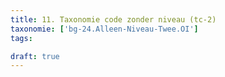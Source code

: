```yaml
---
title: 11. Taxonomie code zonder niveau (tc-2)
taxonomie: ['bg-24.Alleen-Niveau-Twee.OI']
tags:

draft: true 
---
```


